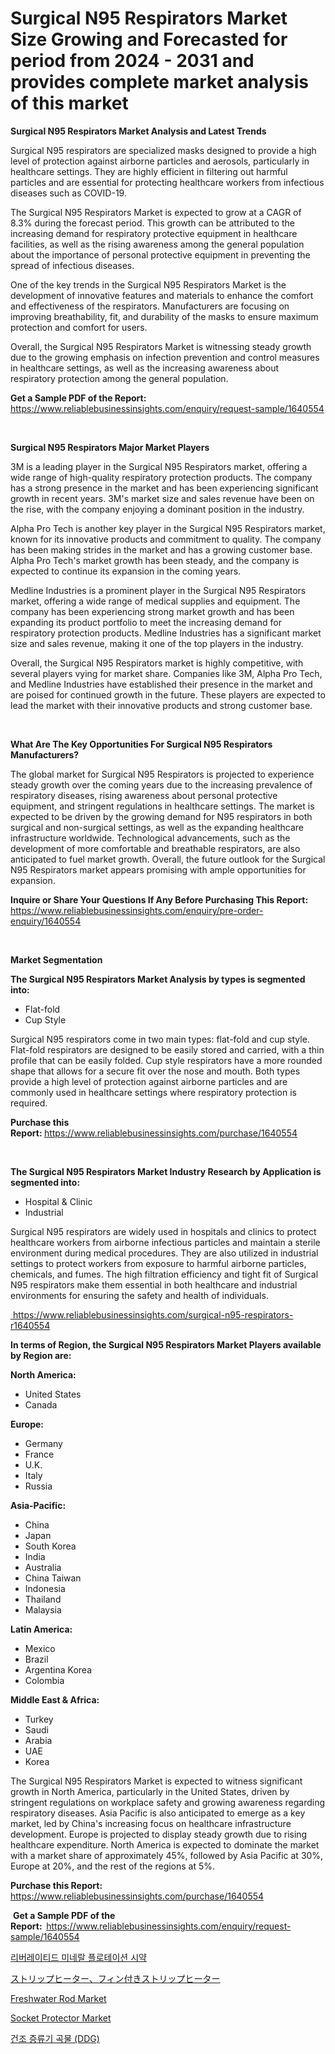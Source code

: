<p><h1>Surgical N95 Respirators Market Size Growing and Forecasted for period from 2024 - 2031 and provides complete market analysis of this market</h1></p><p><strong>Surgical N95 Respirators Market Analysis and Latest Trends</strong></p>
<p><p>Surgical N95 respirators are specialized masks designed to provide a high level of protection against airborne particles and aerosols, particularly in healthcare settings. They are highly efficient in filtering out harmful particles and are essential for protecting healthcare workers from infectious diseases such as COVID-19.</p><p>The Surgical N95 Respirators Market is expected to grow at a CAGR of 8.3% during the forecast period. This growth can be attributed to the increasing demand for respiratory protective equipment in healthcare facilities, as well as the rising awareness among the general population about the importance of personal protective equipment in preventing the spread of infectious diseases.</p><p>One of the key trends in the Surgical N95 Respirators Market is the development of innovative features and materials to enhance the comfort and effectiveness of the respirators. Manufacturers are focusing on improving breathability, fit, and durability of the masks to ensure maximum protection and comfort for users.</p><p>Overall, the Surgical N95 Respirators Market is witnessing steady growth due to the growing emphasis on infection prevention and control measures in healthcare settings, as well as the increasing awareness about respiratory protection among the general population.</p></p>
<p><strong>Get a Sample PDF of the Report:&nbsp;</strong> <a href="https://www.reliablebusinessinsights.com/enquiry/request-sample/1640554">https://www.reliablebusinessinsights.com/enquiry/request-sample/1640554</a></p>
<p>&nbsp;</p>
<p><strong>Surgical N95 Respirators Major Market Players</strong></p>
<p><p>3M is a leading player in the Surgical N95 Respirators market, offering a wide range of high-quality respiratory protection products. The company has a strong presence in the market and has been experiencing significant growth in recent years. 3M's market size and sales revenue have been on the rise, with the company enjoying a dominant position in the industry.</p><p>Alpha Pro Tech is another key player in the Surgical N95 Respirators market, known for its innovative products and commitment to quality. The company has been making strides in the market and has a growing customer base. Alpha Pro Tech's market growth has been steady, and the company is expected to continue its expansion in the coming years.</p><p>Medline Industries is a prominent player in the Surgical N95 Respirators market, offering a wide range of medical supplies and equipment. The company has been experiencing strong market growth and has been expanding its product portfolio to meet the increasing demand for respiratory protection products. Medline Industries has a significant market size and sales revenue, making it one of the top players in the industry.</p><p>Overall, the Surgical N95 Respirators market is highly competitive, with several players vying for market share. Companies like 3M, Alpha Pro Tech, and Medline Industries have established their presence in the market and are poised for continued growth in the future. These players are expected to lead the market with their innovative products and strong customer base.</p></p>
<p>&nbsp;</p>
<p><strong>What Are The Key Opportunities For Surgical N95 Respirators Manufacturers?</strong></p>
<p><p>The global market for Surgical N95 Respirators is projected to experience steady growth over the coming years due to the increasing prevalence of respiratory diseases, rising awareness about personal protective equipment, and stringent regulations in healthcare settings. The market is expected to be driven by the growing demand for N95 respirators in both surgical and non-surgical settings, as well as the expanding healthcare infrastructure worldwide. Technological advancements, such as the development of more comfortable and breathable respirators, are also anticipated to fuel market growth. Overall, the future outlook for the Surgical N95 Respirators market appears promising with ample opportunities for expansion.</p></p>
<p><strong>Inquire or Share Your Questions If Any Before Purchasing This Report:</strong> <a href="https://www.reliablebusinessinsights.com/enquiry/pre-order-enquiry/1640554">https://www.reliablebusinessinsights.com/enquiry/pre-order-enquiry/1640554</a></p>
<p>&nbsp;</p>
<p><strong>Market Segmentation</strong></p>
<p><strong>The Surgical N95 Respirators Market Analysis by types is segmented into:</strong></p>
<p><ul><li>Flat-fold</li><li>Cup Style</li></ul></p>
<p><p>Surgical N95 respirators come in two main types: flat-fold and cup style. Flat-fold respirators are designed to be easily stored and carried, with a thin profile that can be easily folded. Cup style respirators have a more rounded shape that allows for a secure fit over the nose and mouth. Both types provide a high level of protection against airborne particles and are commonly used in healthcare settings where respiratory protection is required.</p></p>
<p><strong>Purchase this Report:&nbsp;</strong><a href="https://www.reliablebusinessinsights.com/purchase/1640554">https://www.reliablebusinessinsights.com/purchase/1640554</a></p>
<p>&nbsp;</p>
<p><strong>The Surgical N95 Respirators Market Industry Research by Application is segmented into:</strong></p>
<p><ul><li>Hospital & Clinic</li><li>Industrial</li></ul></p>
<p><p>Surgical N95 respirators are widely used in hospitals and clinics to protect healthcare workers from airborne infectious particles and maintain a sterile environment during medical procedures. They are also utilized in industrial settings to protect workers from exposure to harmful airborne particles, chemicals, and fumes. The high filtration efficiency and tight fit of Surgical N95 respirators make them essential in both healthcare and industrial environments for ensuring the safety and health of individuals.</p></p>
<p><a href="https://www.reliablebusinessinsights.com/surgical-n95-respirators-r1640554">&nbsp;https://www.reliablebusinessinsights.com/surgical-n95-respirators-r1640554</a></p>
<p><strong>In terms of Region, the Surgical N95 Respirators Market Players available by Region are:</strong></p>
<p>
    <p> <strong> North America: </strong>
        <ul>
            <li>United States</li>
            <li>Canada</li>
        </ul>
        </p> 
    <p> <strong> Europe: </strong>
        <ul>
            <li>Germany</li>
            <li>France</li>
            <li>U.K.</li>
            <li>Italy</li>
            <li>Russia</li>
        </ul>
        </p> 
    <p> <strong> Asia-Pacific: </strong>
        <ul>
            <li>China</li>
            <li>Japan</li>
            <li>South Korea</li>
            <li>India</li>
            <li>Australia</li>
            <li>China Taiwan</li>
            <li>Indonesia</li>
            <li>Thailand</li>
            <li>Malaysia</li>
        </ul>
        </p> 
    <p> <strong> Latin America: </strong>
        <ul>
            <li>Mexico</li>
            <li>Brazil</li>
            <li>Argentina Korea</li>
            <li>Colombia</li>
        </ul>
        </p> 
    <p> <strong> Middle East & Africa: </strong>
        <ul>
            <li>Turkey</li>
            <li>Saudi</li>
            <li>Arabia</li>
            <li>UAE</li>
            <li>Korea</li>
        </ul>
    </p>
    </p>
<p><p>The Surgical N95 Respirators Market is expected to witness significant growth in North America, particularly in the United States, driven by stringent regulations on workplace safety and growing awareness regarding respiratory diseases. Asia Pacific is also anticipated to emerge as a key market, led by China's increasing focus on healthcare infrastructure development. Europe is projected to display steady growth due to rising healthcare expenditure. North America is expected to dominate the market with a market share of approximately 45%, followed by Asia Pacific at 30%, Europe at 20%, and the rest of the regions at 5%.</p></p>
<p><strong>Purchase this Report: </strong><a href="https://www.reliablebusinessinsights.com/purchase/1640554">https://www.reliablebusinessinsights.com/purchase/1640554</a></p>
<p>&nbsp;<strong>Get a Sample PDF of the Report:&nbsp;&nbsp;</strong><a href="https://www.reliablebusinessinsights.com/enquiry/request-sample/1640554">https://www.reliablebusinessinsights.com/enquiry/request-sample/1640554</a></p>
<p><strong></strong></p>
<p><p><a href="https://github.com/alpinestartsekian/Market-Research-Report-List-1/blob/main/7164982152971.md">리버레이티드 미네랄 플로테이션 시약</a></p><p><a href="https://github.com/LizaHeller2023/Market-Research-Report-List-1/blob/main/9083906144984.md">ストリップヒーター、フィン付きストリップヒーター</a></p><p><a href="https://github.com/mdmisese/Market-Research-Report-List-1/blob/main/freshwater-rod-market.md">Freshwater Rod Market</a></p><p><a href="https://github.com/wybrqqeb6/Market-Research-Report-List-1/blob/main/socket-protector-market.md">Socket Protector Market</a></p><p><a href="https://github.com/muchswr/Market-Research-Report-List-1/blob/main/5126567152972.md">건조 증류기 곡물 (DDG)</a></p></p>